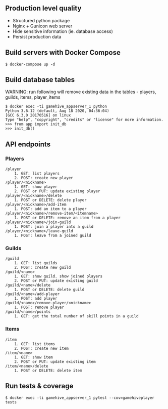 ## Production level quality

- Structured python package
- Nginx + Gunicon web server
- Hide sensitive information (ie. database access)
- Persist production data

## Build servers with Docker Compose

```
$ docker-compose up -d
```

## Build database tables

WARNING: run following will remove existing data in the tables - players, guilds, items, player_items
```
$ docker exec -ti gamehive_appserver_1 python
Python 3.6.12 (default, Aug 18 2020, 04:36:04)
[GCC 6.3.0 20170516] on linux
Type "help", "copyright", "credits" or "license" for more information.
>>> from app import init_db
>>> init_db()
```

## API endpoints

### Players
```
/player
    1. GET: list players
    2. POST: create new player
/player/<nickname>
    1. GET: show player
    2. POST or PUT: update existing player
/player/<nickname>/delete
    1. POST or DELETE: delete player
/player/<nickname>/add-item
    1. POST: add an item to a player
/player/<nickname>/remove-item/<itemname>
    1. POST or DELETE: remove an item from a player
/player/<nickname>/join-guild
    1. POST: join a player into a guild
/player/<nickname>/leave-guild
    1. POST: leave from a joined guild
```

### Guilds
```
/guild
    1. GET: list guilds
    2. POST: create new guild
/guild/<name>
    1. GET: show guild. show joined players
    2. POST or PUT: update existing guild
/guild/<name>/delete
    1. POST or DELETE: delete guild
/guild/<name>/add-player
    1. POST: add player
/guild/<name>/remove-player/<nickname>
    1. POST: remove player
/guild/<name>/points
    1. GET: get the total number of skill points in a guild
```

### Items
```
/item
    1. GET: list items
    2. POST: create new item
/item/<name>
    1. GET: show item
    2. POST or PUT: update existing item
/item/<name>/delete
    1. POST or DELETE: delete item
```

## Run tests & coverage

```
$ docker exec -ti gamehive_appserver_1 pytest --cov=gamehiveplayer tests
```
